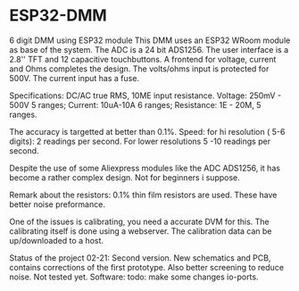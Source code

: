# ESP32-DMM
6 digit DMM using ESP32 module
This DMM uses an ESP32 WRoom module as base of the system.
The ADC is a 24 bit ADS1256. The user interface is a 2.8'' TFT and 12 capacitive touchbuttons.
A frontend for voltage, current and Ohms completes the design.
The volts/ohms input is protected for 500V.
The current input has a fuse.

Specifications:
DC/AC true RMS, 10ME input resistance.
Voltage: 250mV - 500V 5 ranges;
Current: 10uA-10A 6 ranges;
Resistance: 1E - 20M, 5 ranges.

The accuracy is targetted at better than 0.1%.
Speed: for hi resolution ( 5-6 digits): 2 readings per second.
For lower resolutions 5 -10 readings per second.

Despite the use of some Aliexpress modules like the ADC ADS1256, it has become a
rather complex design. Not for beginners i suppose.

Remark about the resistors: 0.1% thin film resistors are used. These have better noise preformance.


One of the issues is calibrating, you need a accurate DVM for this.
The calibrating itself is done using a webserver. The calibration data can be up/downloaded
to a host. 

Status of the project 02-21:
Second version. New schematics and PCB, contains corrections of the first prototype. Also better screening to reduce noise.
Not tested yet.
Software: todo: make some changes io-ports.

